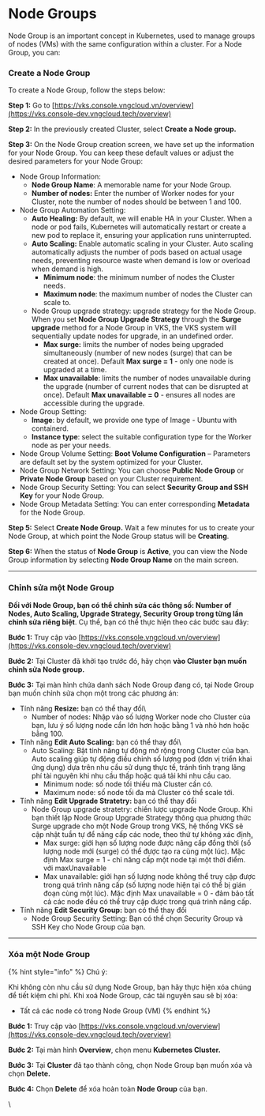 # Node Groups

Node Group is an important concept in Kubernetes, used to manage groups of nodes (VMs) with the same configuration within a cluster. For a Node Group, you can:

### Create a Node Group <a href="#nodegroups-createanodegroup" id="nodegroups-createanodegroup"></a>

To create a Node Group, follow the steps below:

**Step 1:** Go to [https://vks.console.vngcloud.vn/overview](https://vks.console-dev.vngcloud.tech/overview)

**Step 2:** In the previously created Cluster, select **Create a Node group.**

**Step 3:** On the Node Group creation screen, we have set up the information for your Node Group. You can keep these default values or adjust the desired parameters for your Node Group:

* Node Group Information:
  * **Node Group Name**: A memorable name for your Node Group.
  * **Number of nodes:** Enter the number of Worker nodes for your Cluster, note the number of nodes should be between 1 and 100.
* Node Group Automation Setting:
  * **Auto Healing:** By default, we will enable HA in your Cluster. When a node or pod fails, Kubernetes will automatically restart or create a new pod to replace it, ensuring your application runs uninterrupted.
  * **Auto Scaling:** Enable automatic scaling in your Cluster. Auto scaling automatically adjusts the number of pods based on actual usage needs, preventing resource waste when demand is low or overload when demand is high.
    * **Minimum node**: the minimum number of nodes the Cluster needs.
    * **Maximum node**: the maximum number of nodes the Cluster can scale to.
  * Node Group upgrade strategy: upgrade strategy for the Node Group. When you set **Node Group Upgrade Strategy** through the **Surge upgrade** method for a Node Group in VKS, the VKS system will sequentially update nodes for upgrade, in an undefined order.
    * **Max surge:** limits the number of nodes being upgraded simultaneously (number of new nodes (surge) that can be created at once). Default **Max surge = 1** - only one node is upgraded at a time.
    * **Max unavailable**: limits the number of nodes unavailable during the upgrade (number of current nodes that can be disrupted at once). Default **Max unavailable = 0** - ensures all nodes are accessible during the upgrade.
* Node Group Setting:
  * **Image**: by default, we provide one type of Image - Ubuntu with containerd.
  * **Instance type**: select the suitable configuration type for the Worker node as per your needs.
* Node Group Volume Setting: **Boot Volume Configuration** – Parameters are default set by the system optimized for your Cluster.
* Node Group Network Setting: You can choose **Public Node Group** or **Private Node Group** based on your Cluster requirement.
* Node Group Security Setting: You can select **Security Group and SSH Key** for your Node Group.
* Node Group Metadata Setting: You can enter corresponding **Metadata** for the Node Group.

**Step 5:** Select **Create Node Group.** Wait a few minutes for us to create your Node Group, at which point the Node Group status will be **Creating**.

**Step 6:** When the status of **Node Group** is **Active**, you can view the Node Group information by selecting **Node Group Name** on the main screen.

***

### Chỉnh sửa một Node Group <a href="#nodegroups-chinhsuamotnodegroup" id="nodegroups-chinhsuamotnodegroup"></a>

**Đối với Node Group, bạn có thể chỉnh sửa các thông số: Number of Nodes, Auto Scaling, Upgrade Strategy, Security Group trong từng lần chỉnh sửa riêng biệt**. Cụ thể, bạn có thể thực hiện theo các bước sau đây:

**Bước 1:** Truy cập vào [https://vks.console.vngcloud.vn/overview](https://vks.console-dev.vngcloud.tech/overview)

**Bước 2:** Tại Cluster đã khởi tạo trước đó, hãy chọn **vào Cluster bạn muốn chỉnh sửa Node group.**

**Bước 3:** Tại màn hình chứa danh sách Node Group đang có, tại Node Group bạn muốn chỉnh sửa chọn một trong các phương án:

* Tính năng **Resize:** bạn có thể thay đổi\\
  * Number of nodes: Nhập vào số lượng Worker node cho Cluster của bạn, lưu ý số lượng node cần lớn hơn hoặc bằng 1 và nhỏ hơn hoặc bằng 100.
* Tính năng **Edit Auto Scaling:** bạn có thể thay đổi\\
  * Auto Scaling: Bật tính năng tự động mở rộng trong Cluster của bạn. Auto scaling giúp tự động điều chỉnh số lượng pod (đơn vị triển khai ứng dụng) dựa trên nhu cầu sử dụng thực tế, tránh tình trạng lãng phí tài nguyên khi nhu cầu thấp hoặc quá tải khi nhu cầu cao.
    * Minimum node: số node tối thiểu mà Cluster cần có.
    * Maximum node: số node tối đa mà Cluster có thể scale tới.
* Tính năng **Edit Upgrade Stratetry:** bạn có thể thay đổi
  * Node Group upgrade stratetry: chiến lược upgrade Node Group. Khi bạn thiết lập Node Group Upgrade Strategy thông qua phương thức Surge upgrade cho một Node Group trong VKS, hệ thống VKS sẽ cập nhật tuần tự để nâng cấp các node, theo thứ tự không xác định[.](https://cloud.google.com/kubernetes-engine/docs/concepts/node-pool-upgrade-strategies.)
    * Max surge: giới hạn số lượng node được nâng cấp đồng thời (số lượng node mới (surge) có thể được tạo ra cùng một lúc). Mặc định Max surge = 1 - chỉ nâng cấp một node tại một thời điểm. với maxUnavailable
    * Max unavailable: giới hạn số lượng node không thể truy cập được trong quá trình nâng cấp (số lượng node hiện tại có thể bị gián đoạn cùng một lúc). Mặc định Max unavailable = 0 - đảm bảo tất cả các node đều có thể truy cập được trong quá trình nâng cấp.
* Tính năng **Edit Security Group:** bạn có thể thay đổi
  * Node Group Security Setting: Bạn có thể chọn Security Group và SSH Key cho Node Group của bạn.

***

### Xóa một Node Group <a href="#nodegroups-xoamotnodegroup" id="nodegroups-xoamotnodegroup"></a>

{% hint style="info" %}
Chú ý:

Khi không còn nhu cầu sử dụng Node Group, bạn hãy thực hiện xóa chúng để tiết kiệm chi phí. Khi xoá Node Group, các tài nguyên sau sẽ bị xóa:

* Tất cả các node có trong Node Group (VM)
{% endhint %}

**Bước 1:** Truy cập vào [https://vks.console.vngcloud.vn/overview](https://vks.console-dev.vngcloud.tech/overview)

**Bước 2:** Tại màn hình **Overview**, chọn menu **Kubernetes Cluster.**

**Bước 3:** Tại **Cluster** đã tạo thành công, chọn Node Group bạn muốn xóa và chọn **Delete.**

**Bước 4:** Chọn **Delete** để xóa hoàn toàn **Node Group** của bạn.

\\
